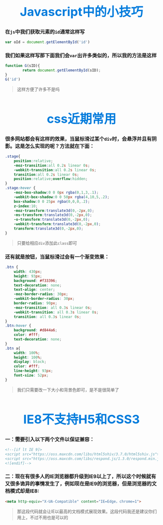 <h1 style="font-size: 40px;text-align:center;color: #007cdc;">
    Javascript中的小技巧
</h1>

### 在`js`中我们获取元素的`id`通常这样写

````js
var oId = document.getElementById('id')
````

### 我们如果这样写那下面我们会`var`出许多类似的，所以我的方法是这样

````js
function G(sID){
		return document.getElementById(sID);
}
G('id')
````
> 这样方便了许多不是吗


<h1 style="font-size: 40px;text-align:center;color: #007cdc;">
    css近期常用
</h1>

### 很多网站都会有这样的效果，当鼠标滑过某个`div`时，会悬浮并且有阴影。这是怎么实现的呢？方法就在下面：

````css
.stage{
	position:relative;
	-moz-transition:all 0.2s linear 0s;
	-webkit-transition:all 0.2s linear 0s;
	transition:all 0.2s linear 0s;
	position:relative;overflow:hidden;
}
.stage:hover {
	-moz-box-shadow:0 0 0px rgba(0,1,3,.1);
	-webkit-box-shadow:0 0 50px rgba(4,10,5,.2);
	box-shadow:0 0 25px rgba(0,0,0,.2);
	z-index:10;
	-moz-transform:translate3d(0,-2px,0);
	-ms-transform:translate3d(0,-2px,0);
	-o-transform:translate3d(0,-2px,0);
	-webkit-transform:translate3d(0,-2px,0);
	transform:translate3d(0,-2px,0);
}
````

> 只要给相应`div`添加此`class`即可


### 还有就是按钮，当鼠标滑过会有一个渐变效果：

````css
.btn {
    width: 430px;
    height: 93px;
    background: #f33396;
    text-decoration: none;
    text-align: center;
    -moz-border-radius: 30px;
    -webkit-border-radius: 30px;
    border-radius: 90px;
    -moz-transition: all 0.3s linear 0s;
    -webkit-transition: all 0.3s linear 0s;
    transition: all 0.3s linear 0s;
}
.btn:hover {
    background: #d844a6;
    color: #fff;
    text-decoration: none;
}
.btn a{
	width: 100%;
	height: 100%;
	display: block;
	color: #fff;
	line-height: 93px;
	font-size: 52px;
}
````


>我们只需要改一下大小和背景色即可，是不是很简单了



<h1 style="font-size: 40px;text-align:center;color: #007cdc;">
    IE8不支持H5和CSS3
</h1>

###  一：需要引入以下两个文件以保证兼容：

````HTML
<!--[if lt IE 9]>
<script src="https://oss.maxcdn.com/libs/html5shiv/3.7.0/html5shiv.js"></script>
<script src="https://oss.maxcdn.com/libs/respond.js/1.3.0/respond.min.js"></script>
<![endif]-->
````

### 二：现在有很多人的IE浏览器都升级到IE9以上了，所以这个时候就有又很多诡异的事情发生了，例如现在是IE9的浏览器，但是浏览器的文档模式却是IE8:

````HTML
<meta http-equiv="X-UA-Compatible" content="IE=Edge，chrome=1">
````

>那这段代码就会让IE以最高的文档模式展现效果。这段代码我还是建议你们用上，不过不用也是可以的
